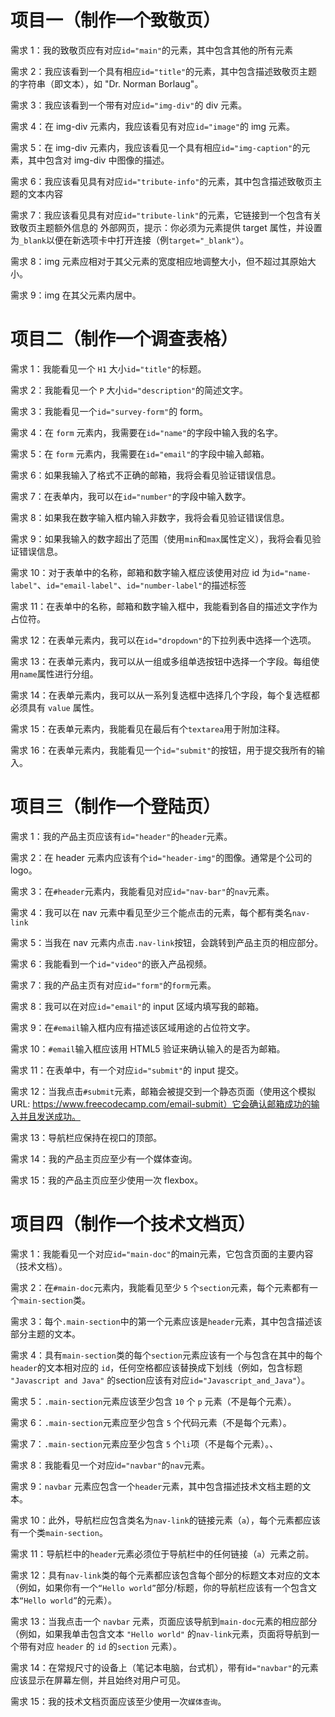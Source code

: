 # 项目一（制作一个致敬页）

需求 1：我的致敬页应有对应`id="main"`的元素，其中包含其他的所有元素

需求 2：我应该看到一个具有相应`id="title"`的元素，其中包含描述致敬页主题的字符串（即文本），如 "Dr. Norman Borlaug"。

需求 3：我应该看到一个带有对应`id="img-div"`的 div 元素。

需求 4：在 img-div 元素内，我应该看见有对应`id="image"`的 img 元素。

需求 5：在 img-div 元素内，我应该看见一个具有相应`id="img-caption"`的元素，其中包含对 img-div 中图像的描述。

需求 6：我应该看见具有对应`id="tribute-info"`的元素，其中包含描述致敬页主题的文本内容

需求 7：我应该看见具有对应`id="tribute-link"`的元素，它链接到一个包含有关致敬页主题额外信息的
外部网页，提示：你必须为元素提供 target 属性，并设置为`_blank`以便在新选项卡中打开连接（例`target="_blank"`）。

需求 8：img 元素应相对于其父元素的宽度相应地调整大小，但不超过其原始大小。

需求 9：img 在其父元素内居中。

# 项目二（制作一个调查表格）

需求 1：我能看见一个 `H1` 大小`id="title"`的标题。

需求 2：我能看见一个 `P` 大小`id="description"`的简述文字。

需求 3：我能看见一个`id="survey-form"`的 form。

需求 4：在 `form` 元素内，我需要在`id="name"`的字段中输入我的名字。

需求 5：在 `form` 元素内，我需要在`id="email"`的字段中输入邮箱。

需求 6：如果我输入了格式不正确的邮箱，我将会看见验证错误信息。

需求 7：在表单内，我可以在`id="number"`的字段中输入数字。

需求 8：如果我在数字输入框内输入非数字，我将会看见验证错误信息。

需求 9：如果我输入的数字超出了范围（使用`min`和`max`属性定义），我将会看见验证错误信息。

需求 10：对于表单中的名称，邮箱和数字输入框应该使用对应 id 为`id="name-label"`、`id="email-label"`、`id="number-label"`的描述标签

需求 11：在表单中的名称，邮箱和数字输入框中，我能看到各自的描述文字作为占位符。

需求 12：在表单元素内，我可以在`id="dropdown"`的下拉列表中选择一个选项。

需求 13：在表单元素内，我可以从一组或多组单选按钮中选择一个字段。每组使用`name`属性进行分组。

需求 14：在表单元素内，我可以从一系列复选框中选择几个字段，每个复选框都必须具有 `value` 属性。

需求 15：在表单元素内，我能看见在最后有个`textarea`用于附加注释。

需求 16：在表单元素内，我能看见一个`id="submit"`的按钮，用于提交我所有的输入。

# 项目三（制作一个登陆页）

需求 1：我的产品主页应该有`id="header"`的`header`元素。

需求 2：在 header 元素内应该有个`id="header-img"`的图像。通常是个公司的 logo。

需求 3：在`#header`元素内，我能看见对应`id="nav-bar"`的`nav`元素。

需求 4：我可以在 nav 元素中看见至少三个能点击的元素，每个都有类名`nav-link`

需求 5：当我在 nav 元素内点击`.nav-link`按钮，会跳转到产品主页的相应部分。

需求 6：我能看到一个`id="video"`的嵌入产品视频。

需求 7：我的产品主页有对应`id="form"`的`form`元素。

需求 8：我可以在对应`id="email"`的 input 区域内填写我的邮箱。

需求 9：在`#email`输入框内应有描述该区域用途的占位符文字。

需求 10：`#email`输入框应该用 HTML5 验证来确认输入的是否为邮箱。

需求 11：在表单中，有一个对应`id="submit"`的 input 提交。

需求 12：当我点击`#submit`元素，邮箱会被提交到一个静态页面（使用这个模拟 URL: https://www.freecodecamp.com/email-submit）它会确认邮箱成功的输入并且发送成功。

需求 13：导航栏应保持在视口的顶部。

需求 14：我的产品主页应至少有一个媒体查询。

需求 15：我的产品主页应至少使用一次 flexbox。


# 项目四（制作一个技术文档页）
需求 1：我能看见一个对应`id="main-doc"`的main元素，它包含页面的主要内容（技术文档）。

需求 2：在`#main-doc`元素内，我能看见至少 `5` 个`section`元素，每个元素都有一个`main-section`类。

需求 3：每个`.main-section`中的第一个元素应该是`header`元素，其中包含描述该部分主题的文本。

需求 4：具有`main-section`类的每个`section`元素应该有一个与包含在其中的每个`header`的文本相对应的 `id`，任何空格都应该替换成下划线（例如，包含标题 `"Javascript and Java"` 的section应该有对应`id="Javascript_and_Java"`）。

需求 5：`.main-section`元素应该至少包含 `10` 个 `p` 元素（不是每个元素）。

需求 6：`.main-section`元素应至少包含 `5` 个代码元素（不是每个元素）。

需求 7：`.main-section`元素应至少包含 `5` 个`li`项（不是每个元素）。、

需求 8：我能看见一个对应i`d="navbar"`的`nav`元素。

需求 9：`navbar` 元素应包含一个`header`元素，其中包含描述技术文档主题的文本。

需求 10：此外，导航栏应包含类名为`nav-link`的链接元素（`a`），每个元素都应该有一个类`main-section`。

需求 11：导航栏中的`header`元素必须位于导航栏中的任何链接（`a`）元素之前。

需求 12：具有`nav-link`类的每个元素都应该包含每个部分的标题文本对应的文本（例如，如果你有一个`“Hello world”`部分/标题，你的导航栏应该有一个包含文本`“Hello world”`的元素）。

需求 13：当我点击一个 `navbar` 元素，页面应该导航到`main-doc`元素的相应部分（例如，如果我单击包含文本 `"Hello world"` 的`nav-link`元素，页面将导航到一个带有对应 `header` 的 `id` 的`section` 元素）。

需求 14：在常规尺寸的设备上（笔记本电脑，台式机），带有i`d="navbar"`的元素应该显示在屏幕左侧，并且始终对用户可见。

需求 15：我的技术文档页面应该至少使用一次`媒体查询`。
